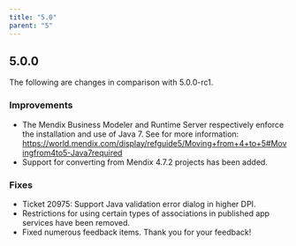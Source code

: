 ```yaml
---
title: "5.0"
parent: "5"
---
```


## 5.0.0

The following are changes in comparison with 5.0.0-rc1.

### Improvements

* The Mendix Business Modeler and Runtime Server respectively enforce the installation and use of Java 7. See for more information: https://world.mendix.com/display/refguide5/Moving+from+4+to+5#Movingfrom4to5-Java7required
* Support for converting from Mendix 4.7.2 projects has been added.

### Fixes

* Ticket 20975: Support Java validation error dialog in higher DPI.
* Restrictions for using certain types of associations in published app services have been removed.
* Fixed numerous feedback items. Thank you for your feedback!
